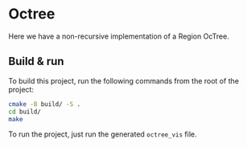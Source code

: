 # Octree
Here we have a non-recursive implementation of a Region OcTree.

## Build & run
To build this project, run the following commands from the root of the project:
```bash
cmake -B build/ -S .
cd build/
make
```

To run the project, just run the generated `octree_vis` file.
